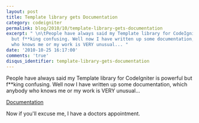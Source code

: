 ```yaml
---
layout: post
title: Template library gets Documentation
category: codeigniter
permalink: blog/2010/10/template-library-gets-documentation
excerpt: " \n\tPeople have always said my Template library for CodeIgniter is powerful
  but f**king confusing. Well now I have written up some documentation, which anybody
  who knows me or my work is VERY unusual... "
date: '2010-10-25 16:17:00'
comments: 'true'
disqus_identifier: template-library-gets-documentation
---
```


People have always said my Template library for CodeIgniter is powerful but f\*\*king confusing. Well now I have written up some documentation, which anybody who knows me or my work is VERY unusual...

[Documentation](http://philsturgeon.co.uk/demos/codeigniter-template/user_guide/)

Now if you'll excuse me, I have a doctors appointment.

